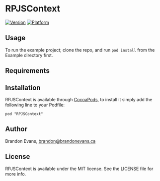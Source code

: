 # RPJSContext

[![Version](http://cocoapod-badges.herokuapp.com/v/RPJSContext/badge.png)](http://cocoadocs.org/docsets/RPJSContext)
[![Platform](http://cocoapod-badges.herokuapp.com/p/RPJSContext/badge.png)](http://cocoadocs.org/docsets/RPJSContext)

## Usage

To run the example project; clone the repo, and run `pod install` from the Example directory first.

## Requirements

## Installation

RPJSContext is available through [CocoaPods](http://cocoapods.org), to install
it simply add the following line to your Podfile:

    pod "RPJSContext"

## Author

Brandon Evans, brandon@brandonevans.ca

## License

RPJSContext is available under the MIT license. See the LICENSE file for more info.

